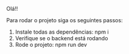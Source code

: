 Olá!!

Para rodar o projeto siga os seguintes passos:

1. Instale todas as dependências: npm i
2. Verifique se o backend está rodando
3. Rode o projeto: npm run dev
